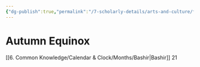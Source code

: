 ```yaml
---
{"dg-publish":true,"permalink":"/7-scholarly-details/arts-and-culture/festivals-and-ceremonies/autumn-equinox/","noteIcon":""}
---
```


# Autumn Equinox

[[6. Common Knowledge/Calendar & Clock/Months/Bashir\|Bashir]] 21